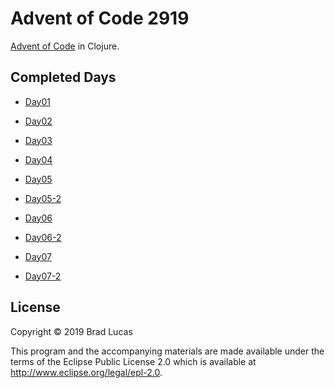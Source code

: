 # Advent of Code 2919

[Advent of Code](https://adventofcode.com/2019) in Clojure.

## Completed Days

- [Day01](src/advent/day01.clj)

- [Day02](src/advent/day02.clj)

- [Day03](src/advent/day03.clj)

- [Day04](src/advent/day04.clj)

- [Day05](src/advent/day05.clj)
- [Day05-2](src/advent/day05-2.clj)

- [Day06](src/advent/day06.clj)
- [Day06-2](src/advent/day06-2.clj)

- [Day07](src/advent/day07.clj)
- [Day07-2](src/advent/day07-2.clj)


## License

Copyright © 2019 Brad Lucas

This program and the accompanying materials are made available under the
terms of the Eclipse Public License 2.0 which is available at
http://www.eclipse.org/legal/epl-2.0.

